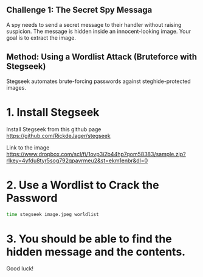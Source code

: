 ## Challenge 1: The Secret Spy Messaga

A spy needs to send a secret message to their handler without raising suspicion. The message is hidden inside an innocent-looking image. Your goal is to extract the image.

## Method: Using a Wordlist Attack (Bruteforce with Stegseek)
Stegseek automates brute-forcing passwords against steghide-protected images.
# 1. Install Stegseek
Install Stegseek from this github page https://github.com/RickdeJager/stegseek

Link to the image https://www.dropbox.com/scl/fi/1ovp3i2b44hp7qom58383/sample.zip?rlkey=4yfdu8tyr5sog792qpavrmeu2&st=ekm1enbr&dl=0
# 2. Use a Wordlist to Crack the Password
```bash
time stegseek image.jpeg worldlist
```

# 3. You should be able to find the hidden message and the contents.
Good luck!
